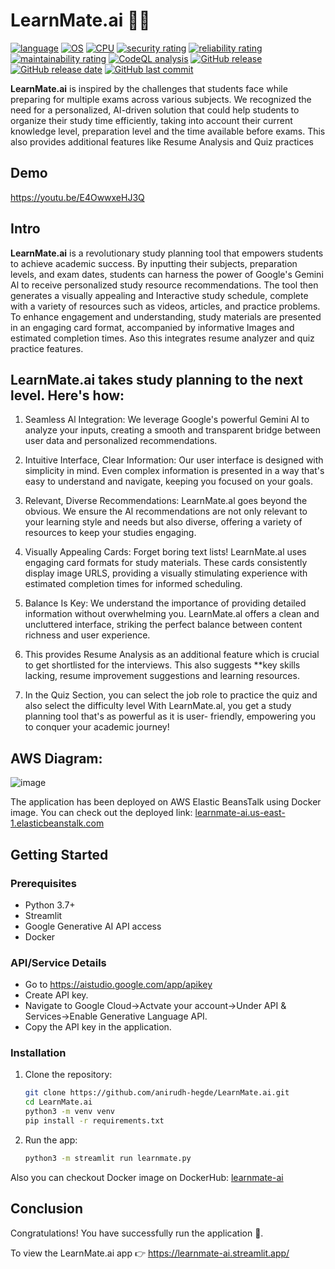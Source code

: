 # LearnMate.ai 🤖🦾
[![language](https://img.shields.io/badge/language-Python%23-239120)](https://www.python.org/)
[![OS](https://img.shields.io/badge/OS-linux%2C%20windows%2C%20macOS-0078D4)](https://docs.abblix.com/docs/technical-requirements)
[![CPU](https://img.shields.io/badge/CPU-x86%2C%20x64%2C%20ARM%2C%20ARM64-FF8C00)](https://docs.abblix.com/docs/technical-requirements)
[![security rating](https://sonarcloud.io/api/project_badges/measure?project=Abblix_Oidc.Server&metric=security_rating)](https://sonarcloud.io/summary/overall?id=Abblix_Oidc.Server)
[![reliability rating](https://sonarcloud.io/api/project_badges/measure?project=Abblix_Oidc.Server&metric=reliability_rating)](https://sonarcloud.io/summary/overall?id=Abblix_Oidc.Server)
[![maintainability rating](https://sonarcloud.io/api/project_badges/measure?project=Abblix_Oidc.Server&metric=sqale_rating)](https://sonarcloud.io/summary/overall?id=Abblix_Oidc.Server)
[![CodeQL analysis](https://github.com/Abblix/Oidc.Server/actions/workflows/codeql-analysis.yml/badge.svg)](https://github.com/Abblix/Oidc.Server/security/code-scanning?query=is%3Aopen)
[![GitHub release](https://img.shields.io/github/v/release/Abblix/Oidc.Server)](#)
[![GitHub release date](https://img.shields.io/github/release-date/Abblix/Oidc.Server)](#)
[![GitHub last commit](https://img.shields.io/github/last-commit/Abblix/Oidc.Server)](#)

**LearnMate.ai** is inspired by the challenges that students face while preparing for multiple exams across various subjects.
We recognized the need for a personalized, AI-driven solution that could help students to organize their study time efficiently,
taking into account their current knowledge level, preparation level and the time available before exams.
This also provides additional features like Resume Analysis and Quiz practices


## Demo
https://youtu.be/E4OwwxeHJ3Q


## Intro
**LearnMate.ai** is a revolutionary study planning tool that empowers students to achieve academic success. By inputting their subjects,
preparation levels, and exam dates, students can harness the power of Google's Gemini Al to receive personalized study resource
recommendations. The tool then generates a visually appealing and Interactive study schedule, complete with a variety of resources such
as videos, articles, and practice problems. To enhance engagement and understanding, study materials are presented in an engaging card format,
accompanied by informative Images and estimated completion times. Aso this integrates resume analyzer and quiz practice features.


## LearnMate.ai takes study planning to the next level. Here's how:
1) Seamless Al Integration: We leverage Google's powerful Gemini Al to analyze
   your inputs, creating a smooth and transparent bridge between user data and
	 personalized recommendations.

2) Intuitive Interface, Clear Information: Our user interface is designed with
   simplicity in mind. Even complex information is presented in a way that's easy
	 to understand and navigate, keeping you focused on your goals.

3) Relevant, Diverse Recommendations: LearnMate.al goes beyond the obvious.
	 We ensure the Al recommendations are not only relevant to your learning style
   and needs but also diverse, offering a variety of resources to keep your studies engaging.

4) Visually Appealing Cards: Forget boring text lists! LearnMate.al uses engaging card formats
   for study materials. These cards consistently display image URLS, providing a visually stimulating
   experience with estimated completion times for informed scheduling.

5) Balance Is Key: We understand the importance of providing detailed information without overwhelming you.
   LearnMate.al offers a clean and uncluttered interface, striking the perfect balance between content richness
   and user experience.
			
6) This provides Resume Analysis as an additional feature which is crucial to get
   shortlisted for the interviews. This also suggests **key skills lacking, resume
   improvement suggestions and learning resources.
			
7) In the Quiz Section, you can select the job role to practice the quiz and also select the difficulty level
	 With LearnMate.al, you get a study planning tool that's as powerful as it is user- friendly, empowering you to
   conquer your academic journey!


## AWS Diagram:
![image](https://github.com/user-attachments/assets/018e2593-8815-4caa-ad4f-1a61c36fc103)

The application has been deployed on AWS Elastic BeansTalk using Docker image.
You can check out the deployed link: [learnmate-ai.us-east-1.elasticbeanstalk.com](http://learnmate-ai.us-east-1.elasticbeanstalk.com/)


## Getting Started
### Prerequisites
- Python 3.7+
- Streamlit
- Google Generative AI API access
- Docker
### API/Service Details
- Go to https://aistudio.google.com/app/apikey
- Create API key.
- Navigate to Google Cloud->Actvate your account->Under API & Services->Enable Generative Language API.
- Copy the API key in the application.


### Installation
1. Clone the repository:
   ```bash
   git clone https://github.com/anirudh-hegde/LearnMate.ai.git
   cd LearnMate.ai
   python3 -m venv venv
   pip install -r requirements.txt
   
2. Run the app:
   ```bash
   python3 -m streamlit run learnmate.py

Also you can checkout Docker image on DockerHub: [learnmate-ai](https://hub.docker.com/repository/docker/anirudh06/learnmate-ai/general)


## Conclusion
Congratulations! You have successfully run the application 🚀️.

To view the LearnMate.ai app 👉 https://learnmate-ai.streamlit.app/
